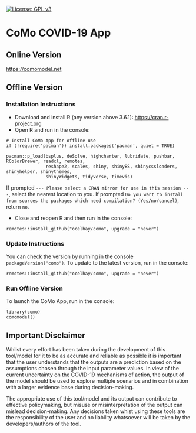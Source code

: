 [![License: GPL v3](https://img.shields.io/badge/License-GPLv3-blue.svg)](https://www.gnu.org/licenses/gpl-3.0)

# CoMo COVID-19 App

## Online Version

https://comomodel.net

## Offline Version

### Installation Instructions

- Download and install R (any version above 3.6.1): https://cran.r-project.org
- Open R and run in the console:

```
# Install CoMo App for offline use
if (!require('pacman')) install.packages('pacman', quiet = TRUE)

pacman::p_load(bsplus, deSolve, highcharter, lubridate, pushbar, RColorBrewer, readxl, remotes,
               reshape2, scales, shiny, shinyBS, shinycssloaders, shinyhelper, shinythemes, 
               shinyWidgets, tidyverse, timevis)
```

If prompted `--- Please select a CRAN mirror for use in this session ---`, select the nearest location to you.
If prompted `Do you want to install from sources the packages which need compilation? (Yes/no/cancel)`, return `no`. 

- Close and reopen R and then run in the console:

```
remotes::install_github("ocelhay/como", upgrade = "never")
```

### Update Instructions

You can check the version by running in the console `packageVersion("como")`. To update to the latest version, run in the console:

```
remotes::install_github("ocelhay/como", upgrade = "never")
```


### Run Offline Version

To launch the CoMo App, run in the console:

```
library(como)
comomodel()
```

## Important Disclaimer

Whilst every effort has been taken during the development of this tool/model for it to be as accurate and reliable as possible it is important that the user understands that the outputs are a prediction based on the assumptions chosen through the input parameter values. In view of the current uncertainty on the COVID-19 mechanisms of action, the output of the model should be used to explore multiple scenarios and in combination with a larger evidence base during decision-making.

The appropriate use of this tool/model and its output can contribute to effective policymaking, but misuse or misinterpretation of the output can mislead decision-making. Any decisions taken whist using these tools are the responsibility of the user and no liability whatsoever will be taken by the developers/authors of the tool.
